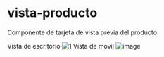 # vista-producto
Componente de tarjeta de vista previa del producto

Vista de escritorio
![1](https://user-images.githubusercontent.com/114953172/218321227-6061e5f3-cb89-45f1-8090-c9237ed620e3.PNG)
Vista de movil
![image](https://user-images.githubusercontent.com/114953172/218321266-970abf6f-3ede-4bbb-a4e3-8e16bd9e1ef4.png)
